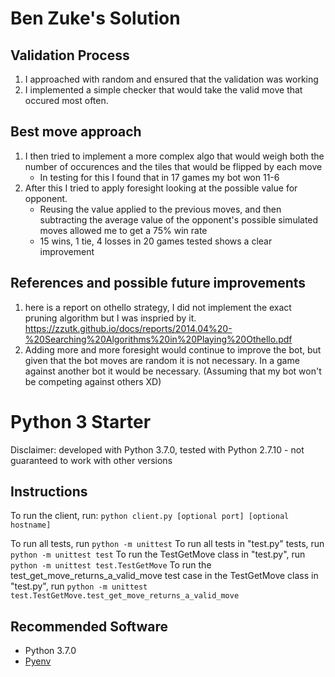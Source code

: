 # Ben Zuke's Solution
## Validation Process
1. I approached with random and ensured that the validation was working
2. I implemented a simple checker that would take the valid move that occured most often.

## Best move approach
1. I then tried to implement a more complex algo that would weigh both the number of occurences and the tiles that would be flipped by each move
   - In testing for this I found that in 17 games my bot won 11-6
2. After this I tried to apply foresight looking at the possible value for opponent.
   - Reusing the value applied to the previous moves, and then subtracting the average value of the opponent's possible simulated moves allowed me to get a 75% win rate
   - 15 wins, 1 tie, 4 losses in 20 games tested shows a clear improvement

## References and possible future improvements
1. here is a report on othello strategy, I did not implement the exact pruning algorithm but I was inspried by it. https://zzutk.github.io/docs/reports/2014.04%20-%20Searching%20Algorithms%20in%20Playing%20Othello.pdf
2. Adding more and more foresight would continue to improve the bot, but given that the bot moves are random it is not necessary. In a game against another bot it would be necessary. (Assuming that my bot won't be competing against others XD)


# Python 3 Starter
Disclaimer: developed with Python 3.7.0, tested with Python 2.7.10 - not guaranteed to work with other versions

## Instructions
To run the client, run: `python client.py [optional port] [optional hostname]`

To run all tests, run `python -m unittest`
To run all tests in "test.py" tests, run `python -m unittest test`
To run the TestGetMove class in "test.py", run `python -m unittest test.TestGetMove`
To run the test_get_move_returns_a_valid_move test case in the TestGetMove class in "test.py", run `python -m unittest test.TestGetMove.test_get_move_returns_a_valid_move`

## Recommended Software
* Python 3.7.0
* [Pyenv](https://github.com/pyenv/pyenv)
